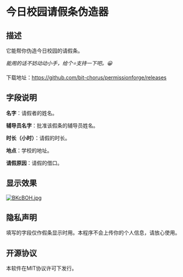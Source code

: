 # 今日校园请假条伪造器

## 描述

它能帮你伪造今日校园的请假条。

*能用的话不妨动动小手，给个⭐支持一下吧。😀*

下载地址：https://github.com/bit-chorus/permissionforge/releases

## 字段说明

**名字**：请假者的姓名。

**辅导员名字**：批准该假条的辅导员姓名。

**时长（小时）**：请假的时长。

**地点**：学校的地址。

**请假原因**：请假的借口。

## 显示效果

[![BKcBOH.jpg](https://s1.ax1x.com/2020/10/26/BKcBOH.jpg)](https://imgchr.com/i/BKcBOH)

## 隐私声明

填写的字段仅作假条显示时用。本程序不会上传你的个人信息，请放心使用。

## 开源协议

本软件在MIT协议许可下发行。

